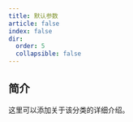 ```yaml
---
title: 默认参数
article: false
index: false
dir:
  order: 5
  collapsible: false
---
```


## 简介

这里可以添加关于该分类的详细介绍。

